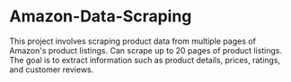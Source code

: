 # Amazon-Data-Scraping
This project involves scraping product data from multiple pages of Amazon's product listings. Can scrape up to 20 pages of product listings. The goal is to extract information such as product details, prices, ratings, and customer reviews. 
